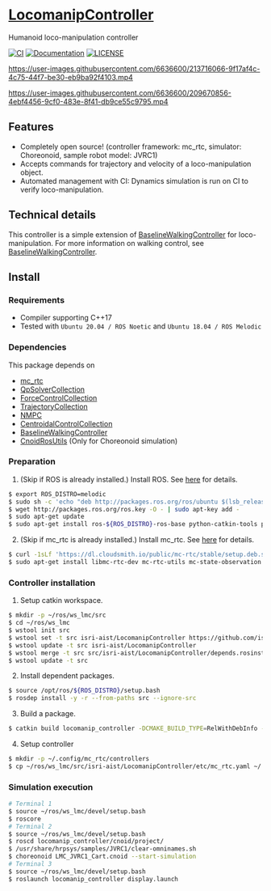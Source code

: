 # [LocomanipController](https://github.com/isri-aist/LocomanipController)
Humanoid loco-manipulation controller

[![CI](https://github.com/isri-aist/LocomanipController/actions/workflows/ci-catkin.yaml/badge.svg)](https://github.com/isri-aist/LocomanipController/actions/workflows/ci-catkin.yaml)
[![Documentation](https://img.shields.io/badge/doxygen-online-brightgreen?logo=read-the-docs&style=flat)](https://isri-aist.github.io/LocomanipController/)
[![LICENSE](https://img.shields.io/github/license/isri-aist/LocomanipController)](https://github.com/isri-aist/LocomanipController/blob/master/LICENSE)

https://user-images.githubusercontent.com/6636600/213716066-9f17af4c-4c75-44f7-be30-eb9ba92f4103.mp4

https://user-images.githubusercontent.com/6636600/209670856-4ebf4456-9cf0-483e-8f41-db9ce55c9795.mp4

## Features
- Completely open source! (controller framework: mc_rtc, simulator: Choreonoid, sample robot model: JVRC1)
- Accepts commands for trajectory and velocity of a loco-manipulation object.
- Automated management with CI: Dynamics simulation is run on CI to verify loco-manipulation.

## Technical details
This controller is a simple extension of [BaselineWalkingController](https://github.com/isri-aist/BaselineWalkingController) for loco-manipulation.
For more information on walking control, see [BaselineWalkingController](https://github.com/isri-aist/BaselineWalkingController).

## Install

### Requirements
- Compiler supporting C++17
- Tested with `Ubuntu 20.04 / ROS Noetic` and `Ubuntu 18.04 / ROS Melodic`

### Dependencies
This package depends on
- [mc_rtc](https://jrl-umi3218.github.io/mc_rtc)
- [QpSolverCollection](https://github.com/isri-aist/QpSolverCollection)
- [ForceControlCollection](https://github.com/isri-aist/ForceControlCollection)
- [TrajectoryCollection](https://github.com/isri-aist/TrajectoryCollection)
- [NMPC](https://github.com/isri-aist/NMPC)
- [CentroidalControlCollection](https://github.com/isri-aist/CentroidalControlCollection)
- [BaselineWalkingController](https://github.com/isri-aist/BaselineWalkingController)
- [CnoidRosUtils](https://github.com/isri-aist/CnoidRosUtils) (Only for Choreonoid simulation)

### Preparation
1. (Skip if ROS is already installed.) Install ROS. See [here](http://wiki.ros.org/ROS/Installation) for details.
```bash
$ export ROS_DISTRO=melodic
$ sudo sh -c 'echo "deb http://packages.ros.org/ros/ubuntu $(lsb_release -sc) main" > /etc/apt/sources.list.d/ros-latest.list'
$ wget http://packages.ros.org/ros.key -O - | sudo apt-key add -
$ sudo apt-get update
$ sudo apt-get install ros-${ROS_DISTRO}-ros-base python-catkin-tools python-rosdep
```

2. (Skip if mc_rtc is already installed.) Install mc_rtc. See [here](https://jrl-umi3218.github.io/mc_rtc/tutorials/introduction/installation-guide.html) for details.
```bash
$ curl -1sLf 'https://dl.cloudsmith.io/public/mc-rtc/stable/setup.deb.sh' | sudo -E bash
$ sudo apt-get install libmc-rtc-dev mc-rtc-utils mc-state-observation jvrc-choreonoid libcnoid-dev ros-${ROS_DISTRO}-mc-rtc-plugin ros-${ROS_DISTRO}-mc-rtc-rviz-panel libeigen-qld-dev
```

### Controller installation
1. Setup catkin workspace.
```bash
$ mkdir -p ~/ros/ws_lmc/src
$ cd ~/ros/ws_lmc
$ wstool init src
$ wstool set -t src isri-aist/LocomanipController https://github.com/isri-aist/LocomanipController --git -y
$ wstool update -t src isri-aist/LocomanipController
$ wstool merge -t src src/isri-aist/LocomanipController/depends.rosinstall
$ wstool update -t src
```

2. Install dependent packages.
```bash
$ source /opt/ros/${ROS_DISTRO}/setup.bash
$ rosdep install -y -r --from-paths src --ignore-src
```

3. Build a package.
```bash
$ catkin build locomanip_controller -DCMAKE_BUILD_TYPE=RelWithDebInfo --catkin-make-args all tests
```

4. Setup controller
```bash
$ mkdir -p ~/.config/mc_rtc/controllers
$ cp ~/ros/ws_lmc/src/isri-aist/LocomanipController/etc/mc_rtc.yaml ~/.config/mc_rtc/mc_rtc.yaml
```

### Simulation execution
```bash
# Terminal 1
$ source ~/ros/ws_lmc/devel/setup.bash
$ roscore
# Terminal 2
$ source ~/ros/ws_lmc/devel/setup.bash
$ roscd locomanip_controller/cnoid/project/
$ /usr/share/hrpsys/samples/JVRC1/clear-omninames.sh
$ choreonoid LMC_JVRC1_Cart.cnoid --start-simulation
# Terminal 3
$ source ~/ros/ws_lmc/devel/setup.bash
$ roslaunch locomanip_controller display.launch
```
